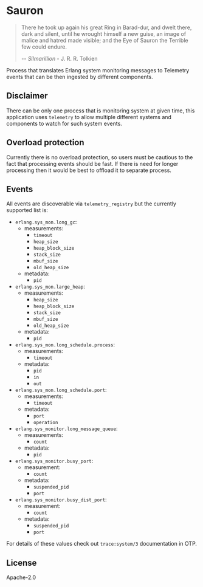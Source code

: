 <!--
SPDX-FileCopyrightText: 2025 Łukasz Niemier <~@hauleth.dev>

SPDX-License-Identifier: Apache-2.0
-->

Sauron
=====

> There he took up again his great Ring in Barad-dur, and dwelt there, dark and
> silent, until he wrought himself a new guise, an image of malice and hatred
> made visible; and the Eye of Sauron the Terrible few could endure.
>
> -- *Silmarillion* - J. R. R. Tolkien

Process that translates Erlang system monitoring messages to Telemetry events
that can be then ingested by different components.

## Disclaimer

There can be only one process that is monitoring system at given time, this
application uses `telemetry` to allow multiple different systems and components
to watch for such system events.

## Overload protection

Currently there is no overload protection, so users must be cautious to the fact
that processing events should be fast. If there is need for longer processing
then it would be best to offload it to separate process.

## Events

All events are discoverable via `telemetry_registry` but the currently supported
list is:

* `erlang.sys_mon.long_gc`:
    + measurements:
        - `timeout`
        - `heap_size`
        - `heap_block_size`
        - `stack_size`
        - `mbuf_size`
        - `old_heap_size`
    + metadata:
        - `pid`
* `erlang.sys_mon.large_heap`:
    + measurements:
        - `heap_size`
        - `heap_block_size`
        - `stack_size`
        - `mbuf_size`
        - `old_heap_size`
    + metadata:
        - `pid`
* `erlang.sys_mon.long_schedule.process`:
    + measurements:
        - `timeout`
    + metadata:
        - `pid`
        - `in`
        - `out`
* `erlang.sys_mon.long_schedule.port`:
    + measurements:
        - `timeout`
    + metadata:
        - `port`
        - `operation`
* `erlang.sys_monitor.long_message_queue`:
    + measurements:
        - `count`
    + metadata:
        - `pid`
* `erlang.sys_monitor.busy_port`:
    + measurement:
        - `count`
    + metadata:
        - `suspended_pid`
        - `port`
* `erlang.sys_monitor.busy_dist_port`:
    + measurement:
        - `count`
    + metadata:
        - `suspended_pid`
        - `port`

For details of these values check out `trace:system/3` documentation in OTP.

## License

Apache-2.0
